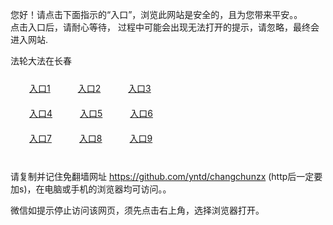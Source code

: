 您好！请点击下面指示的“入口”，浏览此网站是安全的，且为您带来平安。。 <br/>
点击入口后，请耐心等待， 过程中可能会出现无法打开的提示，请忽略，最终会进入网站. </br>

法轮大法在长春<br/>
<div style="padding:10px"><a style="margin:20px" target="_blank" href="https://d2aufwnwk4acug.cloudfront.net/2Qpsp?giugsx" id="ccLink1" rel="nofollow">入口1</a> <a target="_blank" style="margin:20px" href="https://d2qlxo27f9kpz1.cloudfront.net/2Qpsp?xnlkji" id="ccLink2" rel="nofollow">入口2</a> <a style="margin:20px" target="_blank" href="https://d1opx048g6ler4.cloudfront.net/2Qpsp?eqpwryu" id="ccLink3" rel="nofollow">入口3</a></div>

<div style="padding:10px" ><a style="margin:20px" target="_blank" href="https://d2aufwnwk4acug.cloudfront.net/2Qpsp?giugsx" id="ccLink4" rel="nofollow">入口4</a> <a style="margin:20px" href="https://d2qlxo27f9kpz1.cloudfront.net/2Qpsp?xnlkji" target="_blank" id="ccLink5" rel="nofollow">入口5</a> <a style="margin:20px" href="https://d1opx048g6ler4.cloudfront.net/2Qpsp?eqpwryu" target="_blank" id="ccLink6" rel="nofollow">入口6</a></div>

<div style="padding:10px"><a style="margin:20px" target="_blank" href="https://d2aufwnwk4acug.cloudfront.net/2Qpsp?giugsx" id="ccLink7" rel="nofollow">入口7</a> <a style="margin:20px" href="https://d2qlxo27f9kpz1.cloudfront.net/2Qpsp?xnlkji" target="_blank" id="ccLink8" rel="nofollow">入口8</a> <a style="margin:20px" target="_blank" href="https://d1opx048g6ler4.cloudfront.net/2Qpsp?eqpwryu" id="ccLink9" rel="nofollow">入口9</a></div>

<br/>



请复制并记住免翻墙网址 https://github.com/yntd/changchunzx (http后一定要加s)，在电脑或手机的浏览器均可访问。。<br/>

微信如提示停止访问该网页，须先点击右上角，选择浏览器打开。
